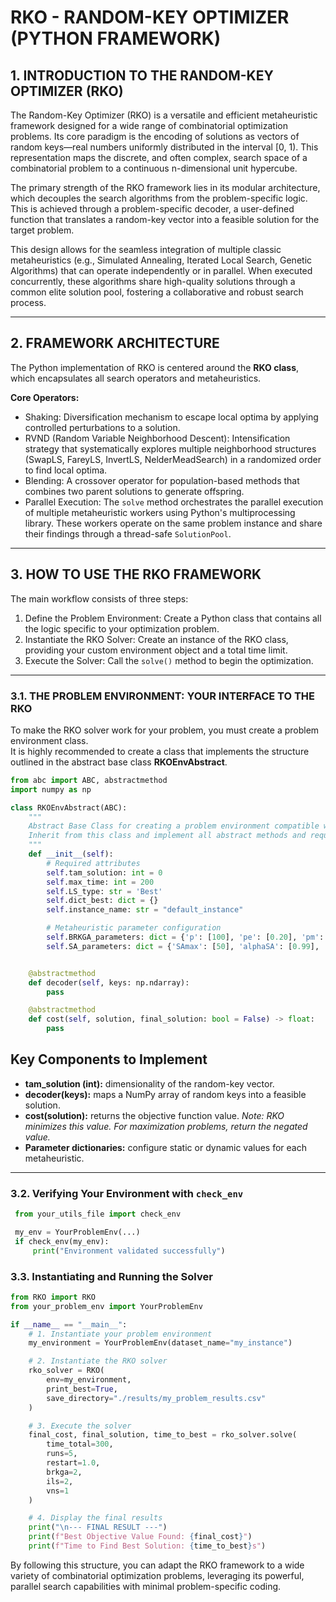 # RKO - RANDOM-KEY OPTIMIZER (PYTHON FRAMEWORK)

## 1. INTRODUCTION TO THE RANDOM-KEY OPTIMIZER (RKO)

The Random-Key Optimizer (RKO) is a versatile and efficient metaheuristic framework designed for a wide range of combinatorial optimization problems. Its core paradigm is the encoding of solutions as vectors of random keys—real numbers uniformly distributed in the interval [0, 1). This representation maps the discrete, and often complex, search space of a combinatorial problem to a continuous n-dimensional unit hypercube.

The primary strength of the RKO framework lies in its modular architecture, which decouples the search algorithms from the problem-specific logic. This is achieved through a problem-specific decoder, a user-defined function that translates a random-key vector into a feasible solution for the target problem.

This design allows for the seamless integration of multiple classic metaheuristics (e.g., Simulated Annealing, Iterated Local Search, Genetic Algorithms) that can operate independently or in parallel. When executed concurrently, these algorithms share high-quality solutions through a common elite solution pool, fostering a collaborative and robust search process.

---

## 2. FRAMEWORK ARCHITECTURE

The Python implementation of RKO is centered around the **RKO class**, which encapsulates all search operators and metaheuristics.

**Core Operators:**
- Shaking: Diversification mechanism to escape local optima by applying controlled perturbations to a solution.  
- RVND (Random Variable Neighborhood Descent): Intensification strategy that systematically explores multiple neighborhood structures (SwapLS, FareyLS, InvertLS, NelderMeadSearch) in a randomized order to find local optima.  
- Blending: A crossover operator for population-based methods that combines two parent solutions to generate offspring.  
- Parallel Execution: The `solve` method orchestrates the parallel execution of multiple metaheuristic workers using Python's multiprocessing library. These workers operate on the same problem instance and share their findings through a thread-safe `SolutionPool`.  

---

## 3. HOW TO USE THE RKO FRAMEWORK

The main workflow consists of three steps:

1. Define the Problem Environment: Create a Python class that contains all the logic specific to your optimization problem.  
2. Instantiate the RKO Solver: Create an instance of the RKO class, providing your custom environment object and a total time limit.  
3. Execute the Solver: Call the `solve()` method to begin the optimization.  

---

### 3.1. THE PROBLEM ENVIRONMENT: YOUR INTERFACE TO THE RKO

To make the RKO solver work for your problem, you must create a problem environment class.  
It is highly recommended to create a class that implements the structure outlined in the abstract base class **RKOEnvAbstract**.  

```python
from abc import ABC, abstractmethod
import numpy as np

class RKOEnvAbstract(ABC):
    """
    Abstract Base Class for creating a problem environment compatible with the RKO solver.
    Inherit from this class and implement all abstract methods and required attributes.
    """
    def __init__(self):
        # Required attributes
        self.tam_solution: int = 0
        self.max_time: int = 200
        self.LS_type: str = 'Best'
        self.dict_best: dict = {}
        self.instance_name: str = "default_instance"

        # Metaheuristic parameter configuration
        self.BRKGA_parameters: dict = {'p': [100], 'pe': [0.20], 'pm': [0.10], 'rhoe': [0.70]}
        self.SA_parameters: dict = {'SAmax': [50], 'alphaSA': [0.99], 'betaMin': [0.05], 'betaMax': [0.25], 'T0': [10000]}


    @abstractmethod
    def decoder(self, keys: np.ndarray):
        pass

    @abstractmethod
    def cost(self, solution, final_solution: bool = False) -> float:
        pass

```

## Key Components to Implement

- **tam_solution (int):** dimensionality of the random-key vector.  
- **decoder(keys):** maps a NumPy array of random keys into a feasible solution.  
- **cost(solution):** returns the objective function value. *Note: RKO minimizes this value. For maximization problems, return the negated value.*  
- **Parameter dictionaries:** configure static or dynamic values for each metaheuristic.  

---

### 3.2. Verifying Your Environment with `check_env`

```python
 from your_utils_file import check_env 

 my_env = YourProblemEnv(...)
 if check_env(my_env):
     print("Environment validated successfully")

```

### 3.3. Instantiating and Running the Solver

```python
from RKO import RKO
from your_problem_env import YourProblemEnv

if __name__ == "__main__":
    # 1. Instantiate your problem environment
    my_environment = YourProblemEnv(dataset_name="my_instance")

    # 2. Instantiate the RKO solver
    rko_solver = RKO(
        env=my_environment,
        print_best=True,
        save_directory="./results/my_problem_results.csv"
    )

    # 3. Execute the solver
    final_cost, final_solution, time_to_best = rko_solver.solve(
        time_total=300,
        runs=5,
        restart=1.0,
        brkga=2,
        ils=2,
        vns=1
    )

    # 4. Display the final results
    print("\n--- FINAL RESULT ---")
    print(f"Best Objective Value Found: {final_cost}")
    print(f"Time to Find Best Solution: {time_to_best}s")
```

By following this structure, you can adapt the RKO framework to a wide variety of combinatorial optimization problems, leveraging its powerful, parallel search capabilities with minimal problem-specific coding.
